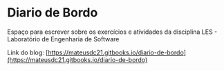 # Diario de Bordo

Espaço para escrever sobre os exercícios e atividades da disciplina LES - Laboratório de Engenharia de Software

Link do blog: [https://mateusdc21.gitbooks.io/diario-de-bordo](https://mateusdc21.gitbooks.io/diario-de-bordo)

